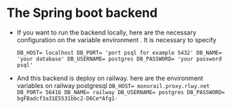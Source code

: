 # The Spring boot backend

- If you want to run the backend locally, 
here are the necessary configuration on the variable environment
 . It is necessary to specify
 
  `DB_HOST= localhost
   DB_PORT= 'port psql for example 5432'
   DB_NAME= 'your database'
   DB_USERNAME= postgres
   DB_PASSWORD= 'your password psql'
  `


  
- And this backend is deploy on railway. here are the environment variables on railway postgresql
  `DB_HOST= monorail.proxy.rlwy.net
   DB_PORT= 56416
   DB_NAME= railway
   DB_USERNAME= postgres
   DB_PASSWORD= bgFBadcf3a31E5531bbc2-D6Ce*Afg1-
`
   
